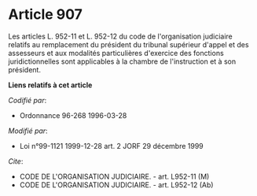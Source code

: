 # Article 907

Les articles L. 952-11 et L. 952-12 du code de l'organisation judiciaire relatifs au remplacement du président du tribunal
supérieur d'appel et des assesseurs et aux modalités particulières d'exercice des fonctions juridictionnelles sont
applicables à la chambre de l'instruction et à son président.

**Liens relatifs à cet article**

_Codifié par_:

  - Ordonnance 96-268 1996-03-28

_Modifié par_:

  - Loi n°99-1121 1999-12-28 art. 2 JORF 29 décembre 1999

_Cite_:

  - CODE DE L'ORGANISATION JUDICIAIRE. - art. L952-11 (M)
  - CODE DE L'ORGANISATION JUDICIAIRE. - art. L952-12 (Ab)
